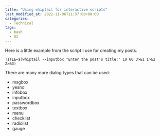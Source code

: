 ```yaml
---
title: "Using whiptail for interactive scripts"
last_modified_at: 2022-11-06T11:07:08+00:00
categories:
  - Technical
tags:
  - bash
  - UI
---
```


Here is a little example from the script I use for creating my posts. 

```
TITLE=$(whiptail --inputbox "Enter the post's title:" 10 60 3>&1 1>&2 2>&3)
```

There are many more dialog types that can be used:

 - msgbox
 - yesno
 - infobox
 - inputbox
 - passwordbox
 - textbox
 - menu 
 - checklist
 - radiolist
 - gauge 
